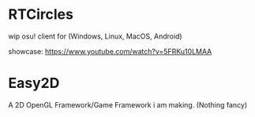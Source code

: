 # RTCircles

wip osu! client for (Windows, Linux, MacOS, Android)

showcase:
https://www.youtube.com/watch?v=5FRKu10LMAA

# Easy2D
A 2D OpenGL Framework/Game Framework i am making. (Nothing fancy)


